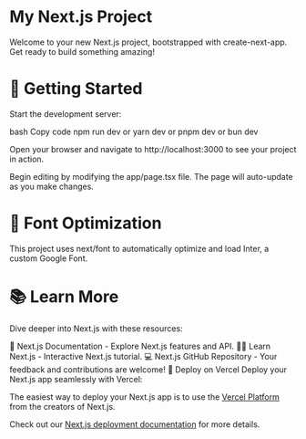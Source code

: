 # My Next.js Project
Welcome to your new Next.js project, bootstrapped with create-next-app. Get ready to build something amazing!

# 🚀 Getting Started
Start the development server:

bash
Copy code
npm run dev
 or
yarn dev
 or
pnpm dev
 or
bun dev


Open your browser and navigate to http://localhost:3000 to see your project in action.

Begin editing by modifying the app/page.tsx file. The page will auto-update as you make changes.

# 🌟 Font Optimization
This project uses next/font to automatically optimize and load Inter, a custom Google Font.

# 📚 Learn More
Dive deeper into Next.js with these resources:

📖 Next.js Documentation - Explore Next.js features and API.
🧑‍🏫 Learn Next.js - Interactive Next.js tutorial.
💻 Next.js GitHub Repository - Your feedback and contributions are welcome!
🚀 Deploy on Vercel
Deploy your Next.js app seamlessly with Vercel:




The easiest way to deploy your Next.js app is to use the [Vercel Platform](https://vercel.com/new?utm_medium=default-template&filter=next.js&utm_source=create-next-app&utm_campaign=create-next-app-readme) from the creators of Next.js.

Check out our [Next.js deployment documentation](https://nextjs.org/docs/deployment) for more details.
